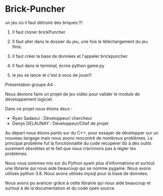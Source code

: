 # Brick-Puncher
un jeu où il faut détruire des briques !!!


1) Il faut cloner brickPuncher 

2) Il faut aller dans le dossier du jeu, une fois le téléchargement du jeu finis.

3) Il faut créer la base de données et l'appeler brickpuncher.

4) Il faut dans le terminal, écrire python game.py

5) le jeu se lance et c'est à vous de jouer!!



Présentation groupe A4 :


Nous devions faire un projet de jeu vidéo pour valider le module de développement logiciel. 

Dans ce projet nous étions deux : 
-	Ryan Sadaoui : Développeur/ chercheur 
-	Denys DELAUNAY : Développeur/Chef de projet

Au départ nous étions partis sur du C++, pour essayer de développer sur un nouveau langage mais nous avons rencontré de nombreux problèmes.
Le principal problème fut la fonctionnalité du code récupérer dû à des outils surement obsolètes et le fait que nous n’arrivions pas à régler les problèmes.

Nous nous sommes mis sur du Python ayant plus d’informations et surtout une librairie qui nous aide beaucoup qui se nomme pygame.
Nous avons utilisés python 3.8.
Nous avons utilisés mysql pour la base de données.

Nous avons pu avancer grâce à cette librairie qui nous aide beaucoup et surtout à de la documentation et du code open source. 


